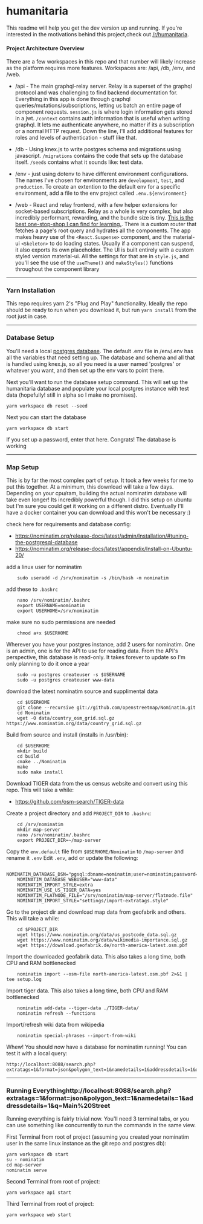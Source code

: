 # humanitaria

This readme will help you get the dev version up and running. If you're interested in the 
motivations behind this project,check out [/r/humanitaria](https://www.reddit.com/r/humanitaria).

#### Project Architecture Overview
There are a few workspaces in this repo and that number will likely increase as the platform 
requires more features. Workspaces are: /api, /db, /env, and /web.
* /api - The main graphql-relay server. Relay is a superset of the 
graphql protocol and was challenging to find backend documentation for. Everything in this app is
done through graphql queries/mutations/subscriptions, letting us batch an entire page of component 
requests. `session.js` is where login information gets stored in a jwt. `/context` contains auth
information that is useful when writing graphql. It lets me authenticate anywhere, no matter if its
a subscription or a normal HTTP request. Down the line, I'll add additional features for roles and
levels of authentication - stuff like that.

* /db - Using knex.js to write postgres schema and migrations using javascript. `/migrations` 
contains the code that sets up the database itself. `/seeds` contains what it sounds like: test
data.

* /env - just using dotenv to have different environment configurations. The names I've chosen for 
environments are `development`, `test`, and `production`. To create an extention to the default
env for a specific environment, add a file to the env project called `.env.${environment}`

* /web - React and relay frontend, with a few helper extensions for socket-based subscriptions.
Relay as a whole is very complex, but also incredibly performant, rewarding, and the bundle size is 
tiny. [This is the best one-stop-shop I can find for learning.](https://mrtnzlml.com/docs/relay). 
There is a custom router that fetches a page's root query and hydrates all the components. The app
makes heavy use of the `<React.Suspense>` component, and the material-ui `<Skeleton>` to do loading
states. Usually if a component can suspend, it also exports its own placeholder. The UI is built 
entirely with a custom styled version material-ui. All the settings for that are in `style.js`, and
you'll see the use of the `useTheme()` and `makeStyles()` functions throughout the component library
_____

### Yarn Installation
This repo requires yarn 2's "Plug and Play" functionality. Ideally the repo should be ready to run 
when you download it, but run `yarn install` from the root just in case.
_____
### Database Setup
You'll need a local [postgres database](https://www.google.com/search?q=how+to+set+up+postgresql). 
The default .env file in /env/.env has all the variables that need setting up. The database and 
schema and all that is handled using knex.js, so all you need is a user named 'postgres' or whatever 
you want, and then set up the env vars to point there.

Next you'll want to run the database setup command. This will set up the humanitaria database and 
populate your local postgres instance with test data (hopefully! still in alpha so I make no 
promises).
```
yarn workspace db reset --seed
```
Next you can start the database
```
yarn workspace db start
```
If you set up a password, enter that here. Congrats! The database is working
_____
### Map Setup
This is by far the most complex part of setup. It took a few weeks for me to put this together. At 
a minimum, this download will take a few days. Depending on your cpu/ram, building the actual 
nominatim database will take even longer! Its incredibly powerful though. I did this setup on 
ubuntu but I'm sure you could get it working on a different distro. Eventually I'll have a docker 
container you can download and this won't be necessary :)

check here for requirements and database config: 
* https://nominatim.org/release-docs/latest/admin/Installation/#tuning-the-postgresql-database
* https://nominatim.org/release-docs/latest/appendix/Install-on-Ubuntu-20/

add a linux user for nominatim
```
	sudo useradd -d /srv/nominatim -s /bin/bash -m nominatim
```

add these to `.bashrc`
```
	nano /srv/nominatim/.bashrc
	export USERNAME=nominatim
	export USERHOME=/srv/nominatim
```

make sure no sudo permissions are needed
```
	chmod a+x $USERHOME
```

Wherever you have your postgres instance, add 2 users for nominatim. One is an admin, one is for 
the API to use for reading data. From the API's perspective, this database is read-only. It 
takes forever to update so I'm only planning to do it once a year
```
	sudo -u postgres createuser -s $USERNAME
	sudo -u postgres createuser www-data
```
download the latest nominatim source and supplimental data
```
	cd $USERHOME
	git clone --recursive git://github.com/openstreetmap/Nominatim.git
	cd Nominatim
	wget -O data/country_osm_grid.sql.gz https://www.nominatim.org/data/country_grid.sql.gz
```
Build from source and install (installs in /usr/bin):
```
	cd $USERHOME
	mkdir build
	cd build
	cmake ../Nominatim 
	make
	sudo make install
```
Download TIGER data from the us census website and convert using this repo. This will take a while:
* https://github.com/osm-search/TIGER-data

Create a project directory and add `PROJECT_DIR` to `.bashrc`:
```
	cd /srv/nominatim
	mkdir map-server
	nano /srv/nominatim/.bashrc
	export PROJECT_DIR=~/map-server
```
Copy the `env.default` file from `$USERHOME/Nominatim` to `/map-server` and rename it `.env`
Edit `.env`, add or update the following:
```
	NOMINATIM_DATABASE_DSN="pgsql:dbname=nominatim;user=nominatim;password=PASSWORD"
	NOMINATIM_DATABASE_WEBUSER="www-data"
	NOMINATIM_IMPORT_STYLE=extra
	NOMINATIM_USE_US_TIGER_DATA=yes
	NOMINATIM_FLATNODE_FILE="/srv/nominatim/map-server/flatnode.file"
	NOMINATIM_IMPORT_STYLE="settings/import-extratags.style"
```
Go to the project dir and download map data from geofabrik and others. This will take a while:
```
	cd $PROJECT_DIR
	wget https://www.nominatim.org/data/us_postcode_data.sql.gz
	wget https://www.nominatim.org/data/wikimedia-importance.sql.gz
	wget https://download.geofabrik.de/north-america-latest.osm.pbf
```
Import the downloaded geofabrik data. This also takes a long time, both CPU and RAM bottlenecked
```
	nominatim import --osm-file north-america-latest.osm.pbf 2>&1 | tee setup.log
```
Import tiger data. This also takes a long time, both CPU and RAM bottlenecked
```
	nominatim add-data --tiger-data ./TIGER-data/
	nominatim refresh --functions
```
Import/refresh wiki data from wikipedia
```
	nominatim special-phrases --import-from-wiki
```
Whew! You should now have a database for nominatim running! You can test it with a local query:
```
http://localhost:8088/search.php?extratags=1&format=json&polygon_text=1&namedetails=1&addressdetails=1&q=Main%20Street
```
_____
### Running Everythinghttp://localhost:8088/search.php?extratags=1&format=json&polygon_text=1&namedetails=1&addressdetails=1&q=Main%20Street
Running everything is fairly trivial now. You'll need 3 terminal tabs, or you can use something like
concurrently to run the commands in the same view.

First Terminal from root of project (assuming you created your nominatim user in the same linux instance as the git repo
and postgres db):
```
yarn workspace db start
su - nominatim
cd map-server
nominatim serve
```
Second Terminal from root of project:
```
yarn workspace api start
```
Third Terminal from root of project:
```
yarn workspace web start
```